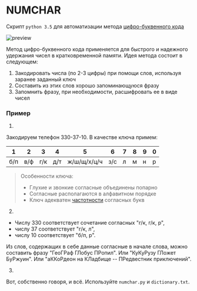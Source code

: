 NUMCHAR
=======
Скрипт `python 3.5` для автоматизации метода 
[цифро-буквенного кода](https://ru.wikipedia.org/wiki/%D0%9C%D0%BD%D0%B5%D0%BC%D0%BE%D0%BD%D0%B8%D0%BA%D0%B0#%D0%A6%D0%B8%D1%84%D1%80%D0%BE-%D0%B1%D1%83%D0%BA%D0%B2%D0%B5%D0%BD%D0%BD%D1%8B%D0%B9_%D0%B0%D0%BB%D1%84%D0%B0%D0%B2%D0%B8%D1%82 "wikipedia")

![preview](https://github.com/Leo5700/numchar/blob/master/animation.gif "preview")

Метод цифро-буквенного кода применяется для быстрого и надежного удержания чисел в кратковременной памяти.
Идея метода состоит в следующем:

1. Закодировать числа (по 2-3 цифры) при помощи слов, используя заранее заданный ключ
2. Составить из этих слов хорошо запоминающуюся фразу
3. Запомнить фразу, при необходимости, расшифровать ее в виде чисел

### Пример

1. 
Закодируем телефон 330-37-10. В качестве ключа примем:

  1 |   2 |   3 |   4 |   5         |   6 |   7 |   8 |   9 |  0
--- | --- | --- | --- | ---         | --- | --- | --- | --- | ---
б/п | в/ф | г/к | д/т | ж/ш/щ/х/ц/ч | з/с |   л |   м |   н | р

>Особенности ключа:
>* Глухие и звонкие согласные объединены попарно
>* Согласные располагаются в алфавитном порядке
>* Ключ адекватен [частотности](https://ru.wikipedia.org/wiki/Частотность "wikipedia") согласных букв

2. 
* Числу 330 соответствует сочетание согласных "г/к, г/к, р", 
* числу 37 соответствует "г/к, л", 
* числу 10 соответствует "б/п, р". 

Из слов, содержащих в себе данные согласные в начале слова, можно составить фразу "ГеоГРаф ГЛобус ПРопил". Или "КуКуРузу ГЛожет БуРжуин". Или "аККоРдеон на КЛадбище -- ПРедвестник приключений".

3. 
Вот, собственно говоря, и всё. Используйте `numchar.py` и `dictionary.txt`. 


